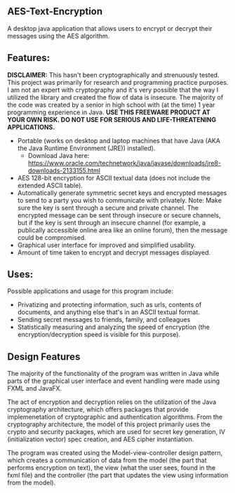 ## AES-Text-Encryption
A desktop java application that allows users to encrypt or decrypt their messages using the AES algorithm.

## Features:
**DISCLAIMER:** This hasn't been cryptographically and strenuously tested. This project was primarily for research and programming practice purposes. I am not an expert with cryptography and it's very possible that the way I utilized the library and created the flow of data is insecure. The majority of the code was created by a senior in high school with (at the time) 1 year programming experience in Java. **USE THIS FREEWARE PRODUCT AT YOUR OWN RISK. DO NOT USE FOR SERIOUS AND LIFE-THREATENING APPLICATIONS.**

- Portable (works on desktop and laptop machines that have Java (AKA the Java Runtime Environment (JRE)) installed).
  - Download Java here: https://www.oracle.com/technetwork/java/javase/downloads/jre8-downloads-2133155.html
- AES 128-bit encryption for ASCII textual data (does not include the extended ASCII table). 
- Automatically generate symmetric secret keys and encrypted messages to send to a party you wish to communicate with privately. 
  Note: Make sure the key is sent through a secure and private channel. The encrypted message can be sent through insecure or
  secure channels, but if the key is sent through an insecure channel (for example, a publically accessible online area like an online forum), then the message could be compromised. 
- Graphical user interface for improved and simplified usability. 
- Amount of time taken to encrypt and decrypt messages displayed.

## Uses:      
Possible applications and usage for this program include:
- Privatizing and protecting information, such as urls, contents of documents, and anything else that's in an ASCII textual format.
- Sending secret messages to friends, family, and colleagues
- Statistically measuring and analyzing the speed of encryption (the encryption/decryption speed is visible for this purpose).

## Design Features
The majority of the functionality of the program was written in Java while parts of the graphical user interface and event handling were made using FXML and JavaFX.

The act of encryption and decryption relies on the utilization of the Java cryptography architecture, which offers packages that provide implemenetation of cryptographic and authentication algorithms. From the cryptography architecture, the model of this project primarily uses the crypto and security packages, which are used for secret key generation, IV (initialization vector) spec creation, and AES cipher instantiation.

The program was created using the Model-view-controller design pattern, which creates a communication of data from the model (the part that performs encryption on text), the view (what the user sees, found in the fxml file) and the controller (the part that updates the view using information from the model). 

